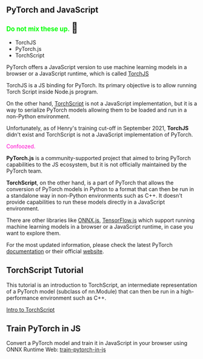 ## PyTorch and JavaScript

<span style="color:#0f0;font-weight:bold;font-size:larger;">Do not mix these up.</span> <span style="font-size:27px;">🌱</span>

- TorchJS
- PyTorch.js
- TorchScript

PyTorch offers a JavaScript version to use machine learning models in a browser or a JavaScript runtime, which is called [TorchJS](https://github.com/torch-js/torch-js#torchjs)

TorchJS is a JS binding for PyTorch. Its primary objective is to allow running Torch Script inside Node.js program.

On the other hand, [TorchScript](https://pytorch.org/docs/stable/jit.html) is not a JavaScript implementation, but it is a way to serialize PyTorch models allowing them to be loaded and run in a non-Python environment.

Unfortunately, as of Henry's training cut-off in September 2021, **TorchJS** didn't exist and TorchScript is not a JavaScript implementation of PyTorch.

<span style="color:#ff00cc;">Confoozed.</span>

**PyTorch.js** is a community-supported project that aimed to bring PyTorch capabilities to the JS ecosystem, but it is not officially maintained by the PyTorch team.

**TorchScript**, on the other hand, is a part of PyTorch that allows the conversion of PyTorch models in Python to a format that can then be run in a standalone way in non-Python environments such as C++. It doesn't provide capabilities to run these models directly in a JavaScript environment.

There are other libraries like [ONNX.js](https://hackernoon.com/how-to-run-machine-learning-models-in-the-browser-using-onnx), [TensorFlow.js](https://www.tensorflow.org/js) which support running machine learning models in a browser or a JavaScript runtime, in case you want to explore them.

For the most updated information, please check the latest PyTorch [documentation](https://pytorch.org/docs/stable/index.html) or their official [website](https://pytorch.org/tutorials/).

## TorchScript Tutorial

This tutorial is an introduction to TorchScript, an intermediate representation of a PyTorch model (subclass of nn.Module) that can then be run in a high-performance environment such as C++.

[Intro to TorchScript](https://pytorch.org/tutorials/beginner/Intro_to_TorchScript_tutorial.html)

## Train PyTorch in JS

Convert a PyTorch model and train it in JavaScript in your browser using ONNX Runtime Web: [train-pytorch-in-js](https://github.com/juharris/train-pytorch-in-js)

<br>
